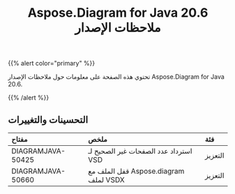 ﻿---
title: Aspose.Diagram for Java 20.6 ملاحظات الإصدار
type: docs
weight: 20
url: /ar/java/aspose-diagram-for-java-20-6-release-notes/
---
{{% alert color="primary" %}} 

تحتوي هذه الصفحة على معلومات حول ملاحظات الإصدار Aspose.Diagram for Java 20.6.

{{% /alert %}} 
## **التحسينات والتغييرات**

|**مفتاح**|**ملخص**|**فئة**|
|:- |:- |:- |
|DIAGRAMJAVA-50425|استرداد عدد الصفحات غير الصحيح لـ VSD|التعزيز|
|DIAGRAMJAVA-50660|قفل الملف مع Aspose.diagram لملف VSDX|التعزيز|

